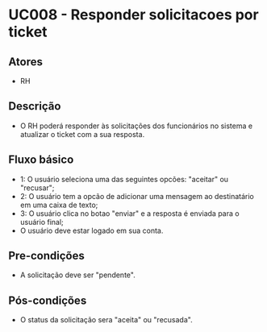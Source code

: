 # UC008 - Responder solicitacoes por ticket
## Atores
- RH
## Descrição
- O RH poderá responder às solicitações dos funcionários no sistema e atualizar o ticket com a sua resposta.
## Fluxo básico   
- 1: O usuário seleciona uma das seguintes opcões: "aceitar" ou "recusar";
- 2: O usuário tem a opcão de adicionar uma mensagem ao destinatário em uma caixa de texto;
- 3: O usuário clica no botao "enviar" e a resposta é enviada para o usuário final;
- O usuário deve estar logado em sua conta.
## Pre-condições
- A solicitação deve ser "pendente".
## Pós-condições
- O status da solicitação sera "aceita" ou "recusada".
